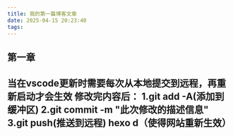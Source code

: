 ```yaml
---
title: 我的第一篇博客文章
date: 2025-04-15 20:23:40
tags:
---
```


## 第一章
当在vscode更新时需要每次从本地提交到远程，再重新启动才会生效
修改完内容后：
1.git add -A(添加到缓冲区)
2.git commit -m "此次修改的描述信息"
3.git push(推送到远程)
hexo d（使得网站重新生效）
---